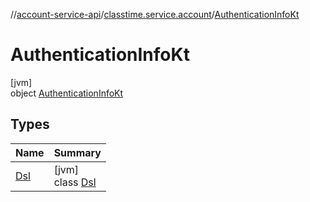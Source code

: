 //[account-service-api](../../../index.md)/[classtime.service.account](../index.md)/[AuthenticationInfoKt](index.md)

# AuthenticationInfoKt

[jvm]\
object [AuthenticationInfoKt](index.md)

## Types

| Name | Summary |
|---|---|
| [Dsl](-dsl/index.md) | [jvm]<br>class [Dsl](-dsl/index.md) |
